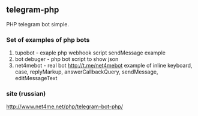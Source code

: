 ## telegram-php

PHP telegram bot simple.

### Set of examples of php bots

1. tupobot - exaple php webhook script sendMessage example
2. bot debuger - php bot script to show json 
3. net4mebot - real bot http://t.me/net4mebot example of inline keyboard, case, replyMarkup, answerCallbackQuery, sendMessage, editMessageText


### site (russian)

http://www.net4me.net/php/telegram-bot-php/


